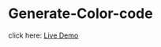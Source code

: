 # Generate-Color-code

click here: [Live Demo](https://64f7f999b2067231cea1cfd7--gentle-dieffenbachia-a1a140.netlify.app/)
